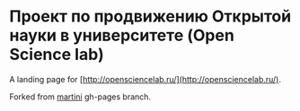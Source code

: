 # Проект по продвижению Открытой науки в университете (Open Science lab)

A landing page for [http://opensciencelab.ru/](http://opensciencelab.ru/).

Forked from [martini](https://github.com/codegangsta/martini) gh-pages branch.

